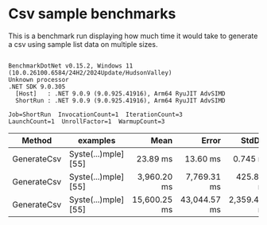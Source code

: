 # Csv sample benchmarks

This is a benchmark run displaying how much time it would take to generate a csv using sample list data on multiple sizes.

```

BenchmarkDotNet v0.15.2, Windows 11 (10.0.26100.6584/24H2/2024Update/HudsonValley)
Unknown processor
.NET SDK 9.0.305
  [Host]   : .NET 9.0.9 (9.0.925.41916), Arm64 RyuJIT AdvSIMD
  ShortRun : .NET 9.0.9 (9.0.925.41916), Arm64 RyuJIT AdvSIMD

Job=ShortRun  InvocationCount=1  IterationCount=3  
LaunchCount=1  UnrollFactor=1  WarmupCount=3  

```
| Method      | examples             | Mean         | Error        | StdDev       | StdErr       | Min          | Max          | Op/s    | Gen0        | Gen1      | Gen2      | Allocated  |
|------------ |--------------------- |-------------:|-------------:|-------------:|-------------:|-------------:|-------------:|--------:|------------:|----------:|----------:|-----------:|
| GenerateCsv | Syste(...)mple] [55] |     23.89 ms |     13.60 ms |     0.745 ms |     0.430 ms |     23.11 ms |     24.59 ms | 41.8634 |   6000.0000 |         - |         - |   24.31 MB |
| GenerateCsv | Syste(...)mple] [55] |  3,960.20 ms |  7,769.31 ms |   425.862 ms |   245.872 ms |  3,469.48 ms |  4,232.98 ms |  0.2525 | 430000.0000 | 1000.0000 |         - | 2388.47 MB |
| GenerateCsv | Syste(...)mple] [55] | 15,600.25 ms | 43,044.57 ms | 2,359.418 ms | 1,362.211 ms | 13,371.38 ms | 18,071.50 ms |  0.0641 | 433000.0000 | 4000.0000 | 2000.0000 |  9545.3 MB |
